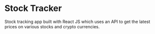 # Stock Tracker

Stock tracking app built with React JS which uses an API to get the latest prices on various stocks and crypto currencies.

